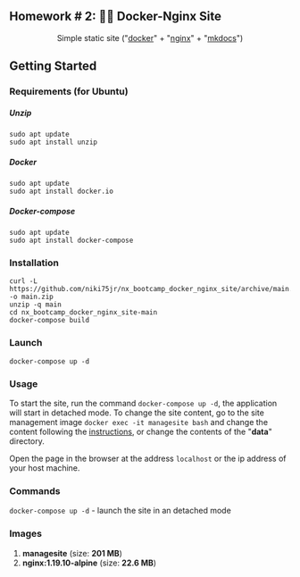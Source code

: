 
## Homework # 2:  🐳🌐  Docker-Nginx Site

<p align="center">Simple static site ("<a href="https://www.docker.com/" target="_blank">docker</a>" + "<a href="https://nginx.org/en/" target="_blank">nginx</a>" + "<a href="https://www.mkdocs.org/" target="_blank">mkdocs</a>")</p>

##  Getting Started

### Requirements (for Ubuntu)

##### Unzip
   
    sudo apt update
    sudo apt install unzip

##### Docker
   
    sudo apt update
    sudo apt install docker.io

##### Docker-compose
   
    sudo apt update
    sudo apt install docker-compose
    
### Installation

    curl -L https://github.com/niki75jr/nx_bootcamp_docker_nginx_site/archive/main.zip -o main.zip
    unzip -q main
    cd nx_bootcamp_docker_nginx_site-main
    docker-compose build

### Launch

    docker-compose up -d
    
### Usage

To start the site, run the command `docker-compose up -d`, the application will start in detached mode. 
To change the site content, go to the site management image `docker exec -it managesite bash` and change the content following the <a href="https://www.mkdocs.org/" target="_blank">instructions</a>, or change the contents of the "**data**" directory.

Open the page in the browser at the address `localhost` or the ip address of your host machine.

### Commands

`docker-compose up -d`  - launch the site in an detached mode

### Images

 1. **managesite** (size: **201 MB**)
 2. **nginx:1.19.10-alpine** (size: **22.6 MB**)
